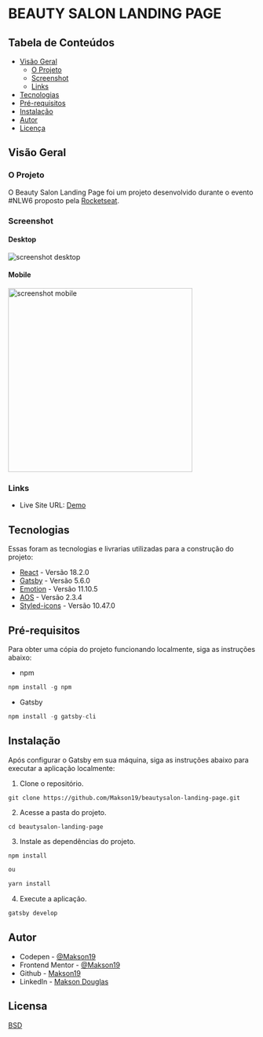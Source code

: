# BEAUTY SALON LANDING PAGE

## Tabela de Conteúdos

* [Visão Geral](#visao-geral)
  * [O Projeto](#o-projeto)
  * [Screenshot](#screenshot)
  * [Links](#links)
* [Tecnologias](#tecnologias)
* [Pré-requisitos](#pré-requisitos)
* [Instalação](#instalação)
* [Autor](#autor)
* [Licença](#licença)


## Visão Geral
### O Projeto
O Beauty Salon Landing Page foi um projeto desenvolvido durante o evento #NLW6 proposto pela [Rocketseat](https://www.rocketseat.com.br/).


### Screenshot

#### Desktop
<img src="./screenshots/screenshot-desktop.png" alt="screenshot desktop" />

#### Mobile
<img src="./screenshots/screenshot-mobile.png" alt="screenshot mobile" style="width:375px;"/>


### Links

- Live Site URL: [Demo]()


## Tecnologias
Essas foram as tecnologias e livrarias utilizadas para a construção do projeto:
- [React](https://pt-br.reactjs.org/) - Versão 18.2.0
- [Gatsby](https://www.gatsbyjs.com/) - Versão 5.6.0
- [Emotion](https://emotion.sh/docs/introduction) - Versão 11.10.5
- [AOS](https://michalsnik.github.io/aos/) - Versão 2.3.4
- [Styled-icons](https://github.com/styled-icons/styled-icons) - Versão 10.47.0


## Pré-requisitos
Para obter uma cópia do projeto funcionando localmente, siga as instruções abaixo:

- npm
~~~javascript
npm install -g npm
~~~

- Gatsby
~~~javascript
npm install -g gatsby-cli
~~~

## Instalação
Após configurar o Gatsby em sua máquina, siga as instruções abaixo para executar a aplicação localmente:

1. Clone o repositório.
~~~git
git clone https://github.com/Makson19/beautysalon-landing-page.git
~~~

2. Acesse a pasta do projeto.
~~~
cd beautysalon-landing-page
~~~

3. Instale as dependências do projeto.
~~~javascript
npm install

ou

yarn install
~~~

4. Execute a aplicação.
~~~javascript
gatsby develop
~~~


## Autor

- Codepen - [@Makson19](https://codepen.io/Makson19)
- Frontend Mentor - [@Makson19](https://www.frontendmentor.io/profile/Makson19)
- Github - [Makson19](https://github.com/Makson19)
- LinkedIn - [Makson Douglas](https://www.linkedin.com/in/maksondouglas)


## Licensa
[BSD](./LICENSE)
